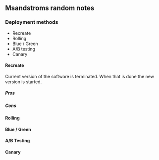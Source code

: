 ## Msandstroms random notes

### Deployment methods

- Recreate
- Rolling
- Blue / Green
- A/B testing
- Canary

#### Recreate
Current version of the software is terminated. When that is done the new version is started.

##### Pros

##### Cons

#### Rolling

#### Blue / Green

#### A/B Testing

#### Canary
